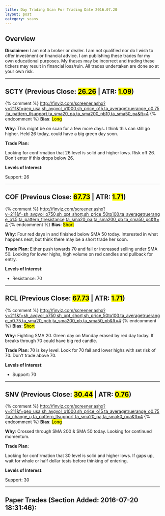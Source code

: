 ```yaml
---
title: Day Trading Scan For Trading Date 2016.07.20
layout: post
category: scans
---
```


Overview
--- 

**Disclaimer:** I am not a broker or dealer. I am not qualified nor do I wish to offer investment or financial advice. I am publishing these trades for my own educational purposes. My theses may be incorrect and trading these tickers may result in financial loss/ruin. All trades undertaken are done so at your own risk.

***

SCTY (Previous Close: <mark>26.26</mark> | ATR: <mark>1.09</mark>)
---
{% comment %}
http://finviz.com/screener.ashx?v=211&f=geo_usa,sh_avgvol_o1000,sh_price_o15,ta_averagetruerange_o0.75,ta_pattern_tlsupport,ta_sma20_pa,ta_sma200_pb10,ta_sma50_pa&ft=4
{% endcomment %}
**Bias**: <mark class="long">Long</mark>

**Why**: This might be on scan for a few more days. I think this can still go higher. Held 26 today, could have a big green day soon. 

**Trade Plan:** 

Looking for confirmation that 26 level is solid and higher lows. Risk off 26. Don't enter if this drops below 26.

**Levels of Interest**:

Support: 26

***

COF (Previous Close: <mark>67.73</mark> | ATR: <mark>1.71</mark>)
---
{% comment %}
http://finviz.com/screener.ashx?v=211&f=sh_avgvol_o750,sh_opt_short,sh_price_50to100,ta_averagetruerange_o1.5,ta_pattern_tlresistance,ta_sma20_pa,ta_sma200_pb,ta_sma50_pc&ft=4
{% endcomment %}
**Bias**: <mark class="short">Short</mark>

**Why**: Four red days in and finished below SMA 50 today. Interested in what happens next, but think there may be a short trade her soon. 

**Trade Plan:** Either push towards 70 and fail or increased selling under SMA 50. Looking for lower highs, high volume on red candles and pullback for entry.

**Levels of Interest**:

* Resistance: 70

***

RCL (Previous Close: <mark>67.73</mark> | ATR: <mark>1.71</mark>)
---
{% comment %}
http://finviz.com/screener.ashx?v=211&f=sh_avgvol_o750,sh_opt_short,sh_price_50to100,ta_averagetruerange_o0.75,ta_sma20_pcb,ta_sma200_pb,ta_sma50_pb&ft=4
{% endcomment %}
**Bias**: <mark class="short">Short</mark>

**Why**: Fighting SMA 20. Green day on Monday erased by red day today. If breaks through 70 could have big red candle. 

**Trade Plan:** 70 is key level. Look for 70 fail and lower highs with set risk of 70. Don't trade above 70.

**Levels of Interest**:

* Support: 70

***

SNV (Previous Close: <mark>30.44</mark> | ATR: <mark>0.76</mark>)
---
{% comment %}
http://finviz.com/screener.ashx?v=211&f=geo_usa,sh_avgvol_o1000,sh_price_o15,ta_averagetruerange_o0.75,ta_change_u,ta_pattern_tlsupport,ta_sma20_pa,ta_sma50_pca&ft=4
{% endcomment %}
**Bias**: <mark class="long">Long</mark>

**Why**: Crossed through SMA 200 & SMA 50 today. Looking for continued momentum.

**Trade Plan:** 

Looking for confirmation that 30 level is solid and higher lows. If gaps up, wait for whole or half dollar tests before thinking of entering.

**Levels of Interest**:

Support: 30

***

Paper Trades (Section Added: 2016-07-20 18:31:46):
---

<div style="height:500px; width:100%">
<div style="float:left; margin-right:100px;">
<script src='https://www.tradervue.com/sharedt.js?id=4727911&width=600'></script>
</div>
</div>